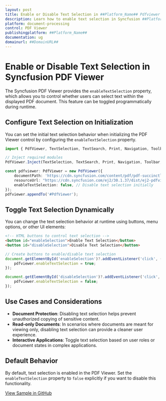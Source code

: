 ```yaml
---
layout: post
title: Enable or Disable Text Selection in ##Platform_Name## Pdfviewer control | Syncfusion
description: Learn how to enable text selection in Syncfusion ##Platform_Name## Pdfviewer control of Syncfusion Essential JS 2 and more.
platform: document-processing
control: PDF Viewer
publishingplatform: ##Platform_Name##
documentation: ug
domainurl: ##DomainURL##
---
```


# Enable or Disable Text Selection in Syncfusion PDF Viewer

The Syncfusion PDF Viewer provides the `enableTextSelection` property, which allows you to control whether users can select text within the displayed PDF document. This feature can be toggled programmatically during runtime.

## Configure Text Selection on Initialization

You can set the initial text selection behavior when initializing the PDF Viewer control by configuring the `enableTextSelection` property.

```ts
import { PdfViewer, TextSelection, TextSearch, Print, Navigation, Toolbar, Magnification, Annotation, FormDesigner, FormFields } from '@syncfusion/ej2-pdfviewer';

// Inject required modules
PdfViewer.Inject(TextSelection, TextSearch, Print, Navigation, Toolbar, Magnification, Annotation, FormDesigner, FormFields);

const pdfviewer: PdfViewer = new PdfViewer({
    documentPath: 'https://cdn.syncfusion.com/content/pdf/pdf-succinctly.pdf',
    resourceUrl: "https://cdn.syncfusion.com/ej2/30.1.37/dist/ej2-pdfviewer-lib",
    enableTextSelection: false, // Disable text selection initially
});
pdfviewer.appendTo('#PdfViewer');
```

## Toggle Text Selection Dynamically

You can change the text selection behavior at runtime using buttons, menu options, or other UI elements:

```html
<!-- HTML buttons to control text selection -->
<button id="enableSelection">Enable Text Selection</button>
<button id="disableSelection">Disable Text Selection</button>
```

```ts
// Create buttons to enable/disable text selection
document.getElementById('enableSelection')?.addEventListener('click', ()=> {
    pdfviewer.enableTextSelection = true;
});

document.getElementById('disableSelection')?.addEventListener('click', () => {
    pdfviewer.enableTextSelection = false;
});
```

## Use Cases and Considerations

- **Document Protection**: Disabling text selection helps prevent unauthorized copying of sensitive content.
- **Read-only Documents**: In scenarios where documents are meant for viewing only, disabling text selection can provide a cleaner user experience.
- **Interactive Applications**: Toggle text selection based on user roles or document states in complex applications.

## Default Behavior

By default, text selection is enabled in the PDF Viewer. Set the `enableTextSelection` property to `false` explicitly if you want to disable this functionality.

[View Sample in GitHub](https://github.com/SyncfusionExamples/typescript-pdf-viewer-examples/tree/master/How%20to)